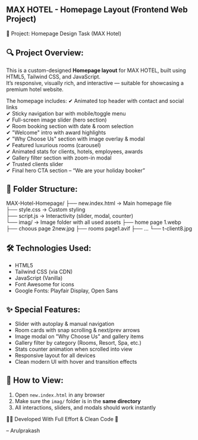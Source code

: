 MAX HOTEL - Homepage Layout (Frontend Web Project)
---------------------------------------------------

📁 Project: Homepage Design Task (MAX Hotel)  


🔍 Project Overview:
---------------------
This is a custom-designed **Homepage layout** for MAX HOTEL, built using HTML5, Tailwind CSS, and JavaScript.  
It’s responsive, visually rich, and interactive — suitable for showcasing a premium hotel website.

The homepage includes:
✔ Animated top header with contact and social links  
✔ Sticky navigation bar with mobile/toggle menu  
✔ Full-screen image slider (hero section)  
✔ Room booking section with date & room selection  
✔ "Welcome" intro with award highlights  
✔ "Why Choose Us" section with image overlay & modal  
✔ Featured luxurious rooms (carousel)  
✔ Animated stats for clients, hotels, employees, awards  
✔ Gallery filter section with zoom-in modal  
✔ Trusted clients slider  
✔ Final hero CTA section – “We are your holiday booker”

📂 Folder Structure:
---------------------
MAX-Hotel-Homepage/
├── new.index.html        → Main homepage file  
├── style.css             → Custom styling  
├── script.js             → Interactivity (slider, modal, counter)  
└── imag/                 → Image folder with all used assets
     ├── home page 1.webp
     ├── choous page 2new.jpg
     ├── rooms page1.avif
     ├── ...
     └── t-client8.jpg

🛠️ Technologies Used:
----------------------
- HTML5  
- Tailwind CSS (via CDN)  
- JavaScript (Vanilla)  
- Font Awesome for icons  
- Google Fonts: Playfair Display, Open Sans  

✨ Special Features:
---------------------
- Slider with autoplay & manual navigation  
- Room cards with snap scrolling & next/prev arrows  
- Image modal on "Why Choose Us" and gallery items  
- Gallery filter by category (Rooms, Resort, Spa, etc.)  
- Stats counter animation when scrolled into view  
- Responsive layout for all devices  
- Clean modern UI with hover and transition effects  

📝 How to View:
---------------
1. Open `new.index.html` in any browser  
2. Make sure the `imag/` folder is in the **same directory**  
3. All interactions, sliders, and modals should work instantly


🙋‍♂️ Developed With Full Effort & Clean Code 💪  


– Arulprakash
